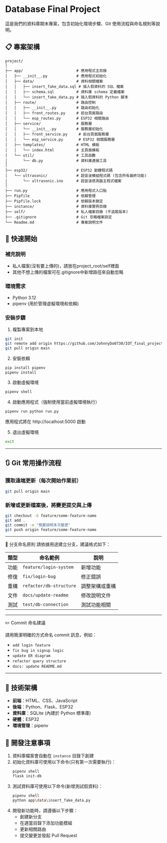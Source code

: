 # Database Final Project

這是我們的資料庫期末專案，包含初始化環境步驟、Git 使用流程與命名規則等說明。

## 📋 專案架構

```
project/
│
├── app/                        # 應用程式主目錄
│   ├── __init__.py             # 應用程式初始化
│   ├── data/                   # 資料相關檔案
│   │   ├── insert_fake_data.sql # 插入假資料的 SQL 檔案
│   │   ├── schema.sql          # 資料庫 schema 定義檔案
│   │   └── insert_fake_data.py # 插入假資料的 Python 腳本
│   ├── route/                  # 路由控制
│   │   ├── __init__.py         # 路由初始化
│   │   ├── front_routes.py     # 前台頁面路由
│   │   └── esp_routes.py       # ESP32 相關路由
│   ├── service/                # 服務層
│   │   └── __init__.py         # 服務層初始化
│   │   ├── front_service.py     # 前台頁面服務層
│   │   └── esp_service.py       # ESP32 相關服務層
│   ├── templates/              # HTML 模板
│   │   └── index.html          # 主頁面模板
│   └── util/                   # 工具函數
│       └── db.py               # 資料庫連接工具
│
├── esp32/                      # ESP32 韌體程式碼
│   └── ultrasonic/             # 超音波模組程式碼 (包含所有最終功能)
│       └── ultrasonic.ino      # 超音波感測器主程式檔案
│
├── run.py                      # 應用程式入口點
├── Pipfile                     # 依賴管理
├── Pipfile.lock                # 依賴版本鎖定
├── instance/                   # 資料庫實例目錄
├── self/                       # 私人檔案目錄 (不追蹤版本)
├── .gitignore                  # Git 忽略檔案設定
└── Readme.md                   # 專案說明文件
```

## 🚀 快速開始

### 補充說明
- 私人檔案(沒有要上傳的)，請放在project_root/self裡面
- 其他不想上傳的檔案可在.gitignore中新增路徑來自動忽略

### 環境需求

- Python 3.12
- pipenv (用於管理虛擬環境和依賴)

### 安裝步驟

1. 複製專案到本地

```bash
git init
git remote add origin https://github.com/JohnnyDo0730/IOT_final_project.git
git pull origin main
```

2. 安裝依賴

```bash
pip install pipenv
pipenv install
```

3. 啟動虛擬環境

```bash
pipenv shell
```

4. 啟動應用程式（強制使用當前虛擬環境執行）

```bash
pipenv run python run.py
```

應用程式將在 http://localhost:5000 啟動

5. 退出虛擬環境

```bash
exit
```

---

## 🔃 Git 常用操作流程

### 獲取遠端更新（**每次開始作業前**）

```bash
git pull origin main
```

### 新增或更新檔案後，將變更提交與上傳

```bash
git checkout -b feature/some-feature-name
git add .
git commit -m "簡要說明本次變更"
git push origin feature/some-feature-name
```

---
🌿 分支命名原則
請依據用途建立分支，建議格式如下：

| 類型 | 命名範例                    | 說明      |
| -- | ----------------------- | ------- |
| 功能 | `feature/login-system`  | 新增功能    |
| 修復 | `fix/login-bug`         | 修正錯誤    |
| 重構 | `refactor/db-structure` | 調整架構或重構 |
| 文件 | `docs/update-readme`    | 修改說明文件  |
| 測試 | `test/db-connection`    | 測試功能相關  |

---

 ✏️ Commit 命名建議

請用簡潔明確的方式命名 commit 訊息，例如：

* `add login feature`
* `fix bug in signup logic`
* `update ER diagram`
* `refactor query structure`
* `docs: update README.md`

---

## 🔧 技術架構

- **前端**：HTML、CSS、JavaScript
- **後端**：Python、Flask、ESP32
- **資料庫**：SQLite (內建於 Python 標準庫)
- **硬體**：ESP32
- **環境管理**：pipenv

## 📝 開發注意事項

1. 資料庫檔案會自動在 `instance` 目錄下創建
2. 初始化資料庫可使用以下命令(只有第一次需要執行)：
   ```bash
   pipenv shell
   flask init-db
   ```
3. 測試資料庫可使用以下命令(新增測試假資料)：
   ```bash
   pipenv shell
   python app\data\insert_fake_data.py
   ```
4. 開發新功能時，請遵循以下步驟：
   - 創建新分支
   - 在適當目錄下添加功能模組
   - 更新相關路由
   - 提交變更並發起 Pull Request
